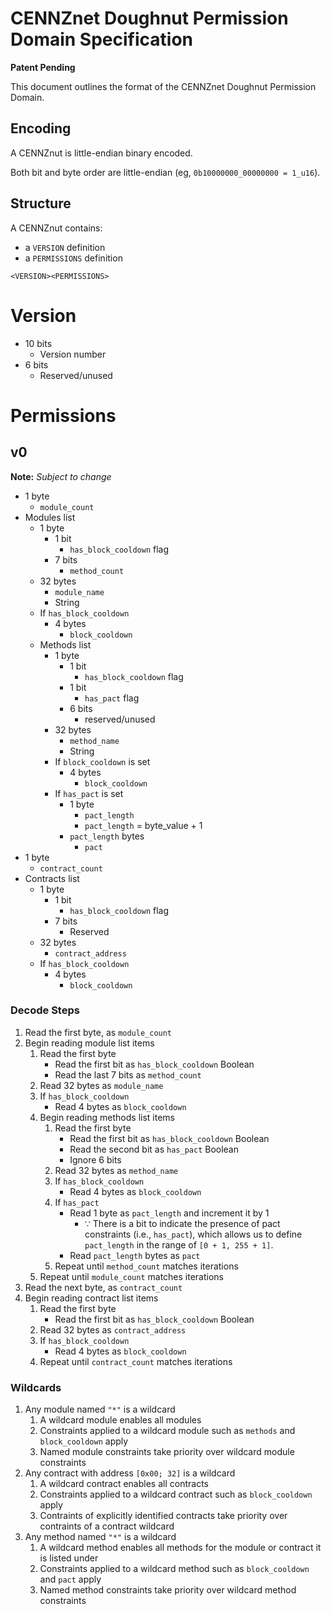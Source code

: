 # CENNZnet Doughnut Permission Domain Specification

**Patent Pending**

This document outlines the format of the CENNZnet Doughnut Permission Domain.

## Encoding

A CENNZnut is little-endian binary encoded.

Both bit and byte order are little-endian (eg, `0b10000000_00000000 = 1_u16`).

## Structure

A CENNZnut contains:
* a `VERSION` definition
* a `PERMISSIONS` definition

```
<VERSION><PERMISSIONS>
```

# Version

* 10 bits
    * Version number
* 6 bits
    * Reserved/unused

# Permissions
## v0

**Note:** *Subject to change*

* 1 byte
    * `module_count`
* Modules list
    * 1 byte
        * 1 bit
            * `has_block_cooldown` flag
        * 7 bits
            * `method_count`
    * 32 bytes
        * `module_name`
        * String
    * If `has_block_cooldown`
        * 4 bytes
            * `block_cooldown`
    * Methods list
        * 1 byte
            * 1 bit
                * `has_block_cooldown` flag
            * 1 bit
                * `has_pact` flag
            * 6 bits
                * reserved/unused
        * 32 bytes
            * `method_name`
            * String
        * If `block_cooldown` is set
            * 4 bytes
                * `block_cooldown`
        * If `has_pact` is set
            * 1 byte
                * `pact_length`
                * `pact_length` = byte_value + 1
            * `pact_length` bytes
                * `pact`
* 1 byte
    * `contract_count`
* Contracts list
    * 1 byte
        * 1 bit
            * `has_block_cooldown` flag
        * 7 bits
            * Reserved
    * 32 bytes
        * `contract_address`
    * If `has_block_cooldown`
        * 4 bytes
            * `block_cooldown`

### Decode Steps

1. Read the first byte, as `module_count`
2. Begin reading module list items
    1. Read the first byte
        - Read the first bit as `has_block_cooldown` Boolean
        - Read the last 7 bits as `method_count`
    2. Read 32 bytes as `module_name`
    3. If `has_block_cooldown`
        - Read 4 bytes as `block_cooldown`
    4. Begin reading methods list items
        1. Read the first byte
            - Read the first bit as `has_block_cooldown` Boolean
            - Read the second bit as `has_pact` Boolean
            - Ignore 6 bits
        2. Read 32 bytes as `method_name`
        3. If `has_block_cooldown`
            - Read 4 bytes as `block_cooldown`
        4. If `has_pact`
            - Read 1 byte as `pact_length` and increment it by 1
                - ∵ There is a bit to indicate the presence of pact constraints (i.e., `has_pact`), which allows us to define `pact_length` in the range of `[0 + 1, 255 + 1]`.
            - Read `pact_length` bytes as `pact`
        5. Repeat until `method_count` matches iterations
    5. Repeat until `module_count` matches iterations
3. Read the next byte, as `contract_count`
4. Begin reading contract list items
    1. Read the first byte
        - Read the first bit as `has_block_cooldown` Boolean
    2. Read 32 bytes as `contract_address`
    3. If `has_block_cooldown`
        - Read 4 bytes as `block_cooldown`
    4. Repeat until `contract_count` matches iterations

### Wildcards

1.  Any module named `"*"` is a wildcard
    1.  A wildcard module enables all modules
    2.  Constraints applied to a wildcard module such as `methods` and `block_cooldown` apply
    3.  Named module constraints take priority over wildcard module constraints
2.  Any contract with address `[0x00; 32]` is a wildcard
    1.  A wildcard contract enables all contracts
    2.  Constraints applied to a wildcard contract such as `block_cooldown` apply
    3.  Contraints of explicitly identified contracts take priority over contraints of a contract wildcard
3.  Any method named `"*"` is a wildcard
    1.  A wildcard method enables all methods for the module or contract it is listed under
    2.  Constraints applied to a wildcard method such as `block_cooldown` and `pact` apply
    3.  Named method constraints take priority over wildcard method constraints
